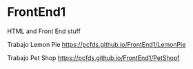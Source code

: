 # FrontEnd1
HTML and Front End stuff 


Trabajo Lemon Pie https://pcfds.github.io/FrontEnd1/LemonPie

Trabajo Pet Shop https://pcfds.github.io/FrontEnd1/PetShop1

